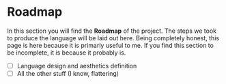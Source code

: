 # Roadmap

In this section you will find the **Roadmap** of the project.
The steps we took to produce the language will be laid out here.
Being completely honest, this page is here because it is primarly useful to me.
If you find this section to be incomplete, it is because it probably is.

- [ ] Language design and aesthetics definition
- [ ] All the other stuff (I know, flattering)
